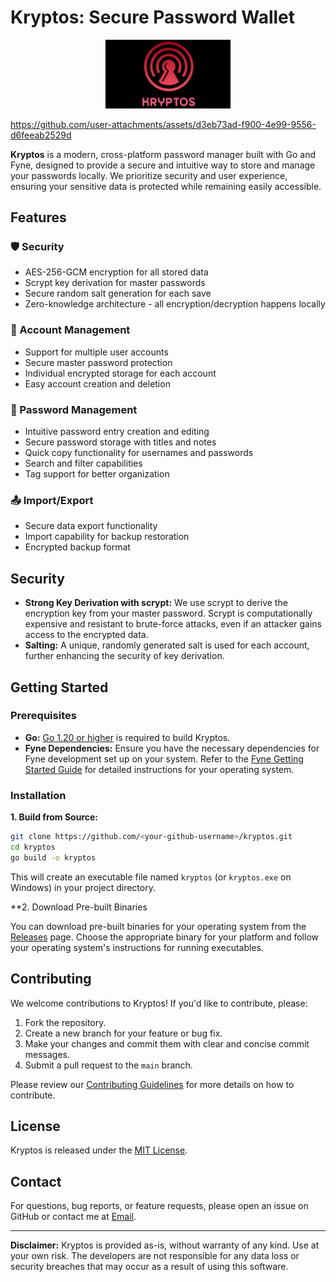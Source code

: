 # Kryptos: Secure Password Wallet

<p align="center">
  <img src="logo.png" alt="Kryptos Logo" width="200">
</p>



https://github.com/user-attachments/assets/d3eb73ad-f900-4e99-9556-d6feeab2529d



**Kryptos** is a modern, cross-platform password manager built with Go and Fyne, designed to provide a secure and intuitive way to store and manage your passwords locally.  We prioritize security and user experience, ensuring your sensitive data is protected while remaining easily accessible.

## Features

### 🛡️ Security
- AES-256-GCM encryption for all stored data
- Scrypt key derivation for master passwords
- Secure random salt generation for each save
- Zero-knowledge architecture - all encryption/decryption happens locally

### 👤 Account Management
- Support for multiple user accounts
- Secure master password protection
- Individual encrypted storage for each account
- Easy account creation and deletion

### 🎯 Password Management
- Intuitive password entry creation and editing
- Secure password storage with titles and notes
- Quick copy functionality for usernames and passwords
- Search and filter capabilities
- Tag support for better organization

### 📤 Import/Export
- Secure data export functionality
- Import capability for backup restoration
- Encrypted backup format

## Security 
* **Strong Key Derivation with scrypt:** We use scrypt to derive the encryption key from your master password. Scrypt is computationally expensive and resistant to brute-force attacks, even if an attacker gains access to the encrypted data.
* **Salting:**  A unique, randomly generated salt is used for each account, further enhancing the security of key derivation.


## Getting Started

### Prerequisites

* **Go:** [Go 1.20 or higher](https://go.dev/dl/) is required to build Kryptos.
* **Fyne Dependencies:** Ensure you have the necessary dependencies for Fyne development set up on your system. Refer to the [Fyne Getting Started Guide](https://developer.fyne.io/started/) for detailed instructions for your operating system.

### Installation

**1. Build from Source:**

```bash
git clone https://github.com/<your-github-username>/kryptos.git
cd kryptos
go build -o kryptos
```

This will create an executable file named `kryptos` (or `kryptos.exe` on Windows) in your project directory.

**2. Download Pre-built Binaries

You can download pre-built binaries for your operating system from the [Releases]([https://github.com]) page. Choose the appropriate binary for your platform and follow your operating system's instructions for running executables.

## Contributing

We welcome contributions to Kryptos! If you'd like to contribute, please:

1. Fork the repository.
2. Create a new branch for your feature or bug fix.
3. Make your changes and commit them with clear and concise commit messages.
4. Submit a pull request to the `main` branch.

Please review our [Contributing Guidelines](CONTRIBUTING.md) for more details on how to contribute.

## License

Kryptos is released under the [MIT License](LICENSE). 

## Contact

For questions, bug reports, or feature requests, please open an issue on GitHub or contact me at [Email](mailto:jeninsutradhar@gmail.com).

---

**Disclaimer:** Kryptos is provided as-is, without warranty of any kind. Use at your own risk. The developers are not responsible for any data loss or security breaches that may occur as a result of using this software.
